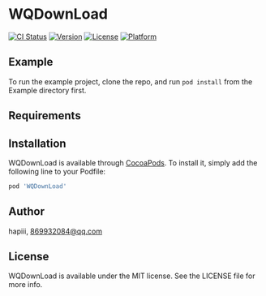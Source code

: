 # WQDownLoad

[![CI Status](https://img.shields.io/travis/hapiii/WQDownLoad.svg?style=flat)](https://travis-ci.org/hapiii/WQDownLoad)
[![Version](https://img.shields.io/cocoapods/v/WQDownLoad.svg?style=flat)](https://cocoapods.org/pods/WQDownLoad)
[![License](https://img.shields.io/cocoapods/l/WQDownLoad.svg?style=flat)](https://cocoapods.org/pods/WQDownLoad)
[![Platform](https://img.shields.io/cocoapods/p/WQDownLoad.svg?style=flat)](https://cocoapods.org/pods/WQDownLoad)

## Example

To run the example project, clone the repo, and run `pod install` from the Example directory first.

## Requirements

## Installation

WQDownLoad is available through [CocoaPods](https://cocoapods.org). To install
it, simply add the following line to your Podfile:

```ruby
pod 'WQDownLoad'
```

## Author

hapiii, 869932084@qq.com

## License

WQDownLoad is available under the MIT license. See the LICENSE file for more info.
